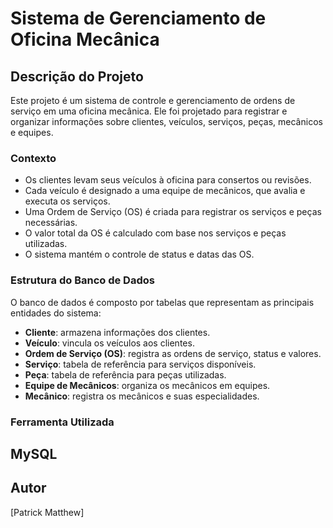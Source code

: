 # Sistema de Gerenciamento de Oficina Mecânica

## Descrição do Projeto
Este projeto é um sistema de controle e gerenciamento de ordens de serviço em uma oficina mecânica. Ele foi projetado para registrar e organizar informações sobre clientes, veículos, serviços, peças, mecânicos e equipes.

### Contexto
- Os clientes levam seus veículos à oficina para consertos ou revisões.
- Cada veículo é designado a uma equipe de mecânicos, que avalia e executa os serviços.
- Uma Ordem de Serviço (OS) é criada para registrar os serviços e peças necessárias.
- O valor total da OS é calculado com base nos serviços e peças utilizadas.
- O sistema mantém o controle de status e datas das OS.

### Estrutura do Banco de Dados
O banco de dados é composto por tabelas que representam as principais entidades do sistema:
- **Cliente**: armazena informações dos clientes.
- **Veículo**: vincula os veículos aos clientes.
- **Ordem de Serviço (OS)**: registra as ordens de serviço, status e valores.
- **Serviço**: tabela de referência para serviços disponíveis.
- **Peça**: tabela de referência para peças utilizadas.
- **Equipe de Mecânicos**: organiza os mecânicos em equipes.
- **Mecânico**: registra os mecânicos e suas especialidades.

### Ferramenta Utilizada
MySQL
---

## Autor
[Patrick Matthew]
